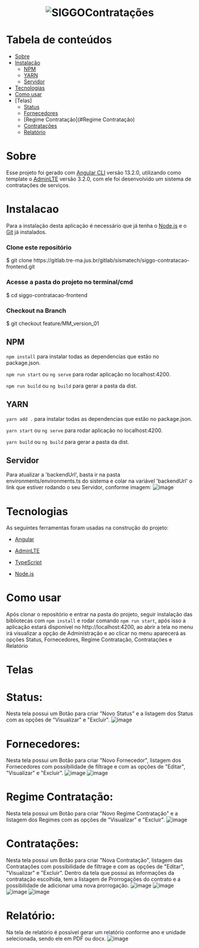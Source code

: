 <h1 align="center">
  <img alt="SIGGOContratações" title="#SIGGOContratações" src="https://user-images.githubusercontent.com/69858181/169584090-d5c33c24-b4f8-41e5-b8e5-9e78e20da7a9.png" />
</h1>

Tabela de conteúdos
=================
<!--ts-->
   *  [Sobre](#Sobre)
   *  [Instalação](#instalacao)
      *  [NPM](#NPM)
      *  [YARN](#YARN)
      *  [Servidor](#Servidor)
   *  [Tecnologias](#tecnologias)
   *  [Como usar](#como-usar)
   *  [Telas]
      *  [Status](#Status)
      *  [Fornecedores](#Fornecedores)
      *  [Regime Contratação](#Regime Contratação)
      *  [Contratações](#Contratações)
      *  [Relatório](#Relatório)
<!--te-->



# Sobre
Esse projeto foi gerado com [Angular CLI](https://github.com/angular/angular-cli) versão 13.2.0, utilizando como template o [AdminLTE](https://adminlte.io/themes/v3/index3.html) versão 3.2.0, com ele foi desenvolvido um sistema de contratações de serviços.

# Instalacao
  Para a instalação desta aplicação é necessário que já tenha o [Node.js](https://nodejs.org/en/) e o [Git](https://git-scm.com/downloads) já instalados. 
  
<h3>Clone este repositório</h3>
$ git clone https://gitlab.tre-ma.jus.br/gitlab/sismatech/siggo-contratacao-frontend.git

<h3>Acesse a pasta do projeto no terminal/cmd</h3>
$ cd siggo-contratacao-frontend 

<h3>Checkout na Branch</h3>
$ git checkout feature/MM_version_01

## NPM
  `npm install` para instalar todas as dependencias que estão no package.json.
  
  `npm run start` ou `ng serve` para rodar aplicação no localhost:4200.

  `npm run build` ou `ng build` para gerar a pasta da dist.
 
## YARN
  ` yarn add . ` para instalar todas as dependencias que estão no package.json.

  `yarn start` ou `ng serve` para rodar aplicação no localhost:4200.

  `yarn build` ou `ng build` para gerar a pasta da dist.

## Servidor
   Para atualizar a 'backendUrl', basta ir na pasta environments/environments.ts do sistema e colar na variável 'backendUrl' o link que estiver rodando o seu Servidor, conforme imagem:
  ![image](https://user-images.githubusercontent.com/69858181/169563106-531f1d48-724d-48f3-93ed-2544fa055d49.png)

# Tecnologias
As seguintes ferramentas foram usadas na construção do projeto:
* [Angular](https://github.com/angular/angular-cli)

* [AdminLTE](https://adminlte.io/themes/v3/index3.html)

* [TypeScript](https://www.typescriptlang.org/)

* [Node.js](https://nodejs.org/en/)

# Como usar 

  Após clonar o repositório e entrar na pasta do projeto, seguir instalação das bibliotecas com `npm install` e rodar comando `npm run start`, após isso a aplicação estará disponível no http://localhost:4200, ao abrir a tela no menu irá visualizar a opção de Administração e ao clicar no menu aparecerá as opções Status, Fornecedores, Regime Contratação, Contratações e Relatório
  
# Telas
# Status:
Nesta tela possui um Botão para criar "Novo Status" e a listagem dos Status com as opções de "Visualizar" e "Excluir".
![image](https://user-images.githubusercontent.com/69858181/169588683-a9cbb43e-b916-4156-b7c2-6bc1a5299c53.png)


# Fornecedores: 
Nesta tela possui um Botão para criar "Novo Fornecedor", listagem dos Fornecedores com possibilidade de filtrage e com as opções de "Editar",  "Visualizar" e "Excluir".
![image](https://user-images.githubusercontent.com/69858181/169588617-9a76d4da-848a-4aca-8e46-56962b049d54.png)
![image](https://user-images.githubusercontent.com/69858181/169588757-b3382a91-cd24-4231-9175-ea34e75f5361.png)


# Regime Contratação: 
Nesta tela possui um Botão para criar "Novo Regime Contratação" e a listagem dos Regimes com as opções de "Visualizar" e "Excluir".
![image](https://user-images.githubusercontent.com/69858181/169588808-ba63c6fc-b3b8-4152-ad1d-5629681241a2.png)

# Contratações: 
Nesta tela possui um Botão para criar "Nova Contratação", listagem das Contratações com possibilidade de filtrage e com as opções de "Editar", "Visualizar" e "Excluir". Dentro da tela que possui as informações da contratação escolhida, tem a listagem de Prorrogações do contrato e a possibilidade de adicionar uma nova prorrogação.
  ![image](https://user-images.githubusercontent.com/69858181/169589306-74d8cb3b-1c62-4fc9-9bff-cddcb3a624c0.png)
![image](https://user-images.githubusercontent.com/69858181/169589383-eeeb4c34-de03-4c3c-8649-015811ff6960.png)
![image](https://user-images.githubusercontent.com/69858181/169589421-92ff95bb-10fe-4ef2-bf88-0a592f690e6d.png)
![image](https://user-images.githubusercontent.com/69858181/169589472-e2405a50-e9f2-455c-9b28-808caf08f4fd.png)

  
# Relatório: 
Na tela de relatório é possível gerar um relatório conforme ano e unidade selecionada, sendo ele em PDF ou docx.
![image](https://user-images.githubusercontent.com/69858181/169589077-10acb103-9ef6-4a82-9058-641af939a884.png)
